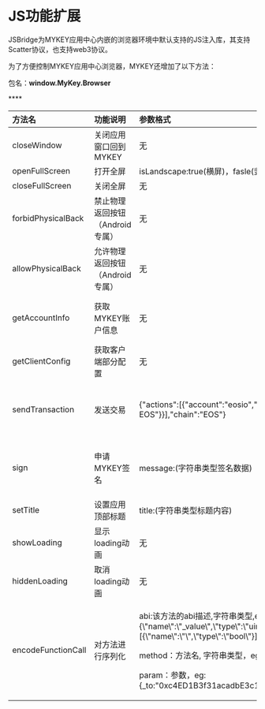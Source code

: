 # JS功能扩展

JSBridge为MYKEY应用中心内嵌的浏览器环境中默认支持的JS注入库，其支持Scatter协议，也支持web3协议。

为了方便控制MYKEY应用中心浏览器，MYKEY还增加了以下方法：

包名：**window.MyKey.Browser**

\*\*\*\*

<table>
  <thead>
    <tr>
      <th style="text-align:left">&#x65B9;&#x6CD5;&#x540D;</th>
      <th style="text-align:left">&#x529F;&#x80FD;&#x8BF4;&#x660E;</th>
      <th style="text-align:left">&#x53C2;&#x6570;&#x683C;&#x5F0F;</th>
      <th style="text-align:left">&#x54CD;&#x5E94;&#x683C;&#x5F0F;</th>
    </tr>
  </thead>
  <tbody>
    <tr>
      <td style="text-align:left">closeWindow</td>
      <td style="text-align:left">&#x5173;&#x95ED;&#x5E94;&#x7528;&#x7A97;&#x53E3;&#x56DE;&#x5230;MYKEY</td>
      <td
      style="text-align:left">&#x65E0;</td>
        <td style="text-align:left">&#x65E0;</td>
    </tr>
    <tr>
      <td style="text-align:left">openFullScreen</td>
      <td style="text-align:left">&#x6253;&#x5F00;&#x5168;&#x5C4F;</td>
      <td style="text-align:left">isLandscape:true(&#x6A2A;&#x5C4F;)&#xFF0C;fasle(&#x7AD6;&#x5C4F;)</td>
      <td
      style="text-align:left">&#x65E0;</td>
    </tr>
    <tr>
      <td style="text-align:left">closeFullScreen</td>
      <td style="text-align:left">&#x5173;&#x95ED;&#x5168;&#x5C4F;</td>
      <td style="text-align:left">&#x65E0;</td>
      <td style="text-align:left">&#x65E0;</td>
    </tr>
    <tr>
      <td style="text-align:left">forbidPhysicalBack</td>
      <td style="text-align:left">&#x7981;&#x6B62;&#x7269;&#x7406;&#x8FD4;&#x56DE;&#x6309;&#x94AE;&#xFF08;Android&#x4E13;&#x5C5E;&#xFF09;</td>
      <td
      style="text-align:left">&#x65E0;</td>
        <td style="text-align:left">&#x65E0;</td>
    </tr>
    <tr>
      <td style="text-align:left">allowPhysicalBack</td>
      <td style="text-align:left">&#x5141;&#x8BB8;&#x7269;&#x7406;&#x8FD4;&#x56DE;&#x6309;&#x94AE;&#xFF08;Android&#x4E13;&#x5C5E;&#xFF09;</td>
      <td
      style="text-align:left">&#x65E0;</td>
        <td style="text-align:left">&#x65E0;</td>
    </tr>
    <tr>
      <td style="text-align:left">getAccountInfo</td>
      <td style="text-align:left">&#x83B7;&#x53D6;MYKEY&#x8D26;&#x6237;&#x4FE1;&#x606F;</td>
      <td style="text-align:left">&#x65E0;</td>
      <td style="text-align:left">{&quot;id&quot;:&quot;MYKEY&#x552F;&#x4E00;ID&quot;,&quot;accountName&quot;:&quot;MYKEY&#x5185;&#x8BBE;&#x7F6E;&#x7684;&#x6635;&#x79F0;&quot;,&quot;chainInfoList&quot;:[{&quot;chain&quot;:&quot;EOS&quot;,&quot;account&quot;:&quot;&quot;}],&quot;operationKeys&quot;:[&quot;&#x4E09;&#x628A;&#x64CD;&#x4F5C;&#x79D8;&#x94A5;&#x516C;&#x94A5;&quot;,&quot;&quot;,&quot;&quot;]}</td>
    </tr>
    <tr>
      <td style="text-align:left">getClientConfig</td>
      <td style="text-align:left">&#x83B7;&#x53D6;&#x5BA2;&#x6237;&#x7AEF;&#x90E8;&#x5206;&#x914D;&#x7F6E;</td>
      <td
      style="text-align:left">&#x65E0;</td>
        <td style="text-align:left">{&quot;currency&quot;:&quot;CNY|USD&quot;,&quot;locale&quot;:&quot;zh-CN|en-US|ko-KR|ja-JP&quot;,&quot;userAgent&quot;:&quot;&quot;,&quot;recaptchaUserKey&quot;:&quot;&quot;}</td>
    </tr>
    <tr>
      <td style="text-align:left">sendTransaction</td>
      <td style="text-align:left">&#x53D1;&#x9001;&#x4EA4;&#x6613;</td>
      <td style="text-align:left">{&quot;actions&quot;:[{&quot;account&quot;:&quot;eosio&quot;,&quot;name&quot;:&quot;buyram&quot;,&quot;data&quot;:{&quot;payer&quot;:&quot;&quot;,&quot;receiver&quot;:&quot;&quot;,&quot;quant&quot;:&quot;1.0000
        EOS&quot;}}],&quot;chain&quot;:&quot;EOS&quot;}</td>
      <td style="text-align:left">
        <p>promise:&#x65B9;&#x5F0F;&#x8FD4;&#x56DE;</p>
        <p>result:{&quot;errorCode&quot;:0,&quot;errorMsg&quot;:&quot;&quot;,&quot;data&quot;:{&quot;transactionId&quot;:&quot;&quot;,&quot;signature&quot;:&quot;&quot;}}</p>
      </td>
    </tr>
    <tr>
      <td style="text-align:left">sign</td>
      <td style="text-align:left">&#x7533;&#x8BF7;MYKEY&#x7B7E;&#x540D;</td>
      <td style="text-align:left">message:(&#x5B57;&#x7B26;&#x4E32;&#x7C7B;&#x578B;&#x7B7E;&#x540D;&#x6570;&#x636E;)</td>
      <td
      style="text-align:left">
        <p>promise:&#x65B9;&#x5F0F;&#x8FD4;&#x56DE;</p>
        <p>result:{&quot;errorCode&quot;:0,&quot;errorMsg&quot;:&quot;&quot;,&quot;data&quot;:{&quot;signature&quot;:&quot;&quot;}}</p>
        </td>
    </tr>
    <tr>
      <td style="text-align:left">setTitle</td>
      <td style="text-align:left">&#x8BBE;&#x7F6E;&#x5E94;&#x7528;&#x9876;&#x90E8;&#x6807;&#x9898;</td>
      <td
      style="text-align:left">title:(&#x5B57;&#x7B26;&#x4E32;&#x7C7B;&#x578B;&#x6807;&#x9898;&#x5185;&#x5BB9;)</td>
        <td
        style="text-align:left">&#x65E0;</td>
    </tr>
    <tr>
      <td style="text-align:left">showLoading</td>
      <td style="text-align:left">&#x663E;&#x793A;loading&#x52A8;&#x753B;</td>
      <td style="text-align:left">&#x65E0;</td>
      <td style="text-align:left">&#x65E0;</td>
    </tr>
    <tr>
      <td style="text-align:left">hiddenLoading</td>
      <td style="text-align:left">&#x53D6;&#x6D88;loading&#x52A8;&#x753B;</td>
      <td style="text-align:left">&#x65E0;</td>
      <td style="text-align:left">&#x65E0;</td>
    </tr>
    <tr>
      <td style="text-align:left">encodeFunctionCall</td>
      <td style="text-align:left">&#x5BF9;&#x65B9;&#x6CD5;&#x8FDB;&#x884C;&#x5E8F;&#x5217;&#x5316;</td>
      <td
      style="text-align:left">
        <p>abi:&#x8BE5;&#x65B9;&#x6CD5;&#x7684;abi&#x63CF;&#x8FF0;,&#x5B57;&#x7B26;&#x4E32;&#x7C7B;&#x578B;,eg:&quot;[{\&quot;constant\&quot;:false,\&quot;inputs\&quot;:[{\&quot;name\&quot;:\&quot;_to\&quot;,\&quot;type\&quot;:\&quot;address\&quot;},{\&quot;name\&quot;:\&quot;_value\&quot;,\&quot;type\&quot;:\&quot;uint256\&quot;}],\&quot;name\&quot;:\&quot;transfer\&quot;,\&quot;outputs\&quot;:[{\&quot;name\&quot;:\&quot;\&quot;,\&quot;type\&quot;:\&quot;bool\&quot;}],\&quot;payable\&quot;:false,\&quot;stateMutability\&quot;:\&quot;nonpayable\&quot;,\&quot;type\&quot;:\&quot;function\&quot;}]&quot;</p>
        <p>method&#xFF1A;&#x65B9;&#x6CD5;&#x540D;, &#x5B57;&#x7B26;&#x4E32;&#x7C7B;&#x578B;&#xFF0C;eg:transfer&#x3002;</p>
        <p>param&#xFF1A;&#x53C2;&#x6570;&#xFF0C;eg:{_to:&quot;0xc4ED1B3f31acadbE3c14B20fA766B6C4B1FAB208&quot;,_value:&quot;20000000000000000000&quot;}</p>
        </td>
        <td style="text-align:left">
          <p>promise:&#x65B9;&#x5F0F;&#x8FD4;&#x56DE;</p>
          <p>result:{&quot;errorCode&quot;:0,&quot;errorMsg&quot;:&quot;&quot;,&quot;data&quot;:&quot;[&#x5E8F;&#x5217;&#x5316;&#x540E;&#x7684;&#x503C;]&quot;}</p>
        </td>
    </tr>
  </tbody>
</table>

